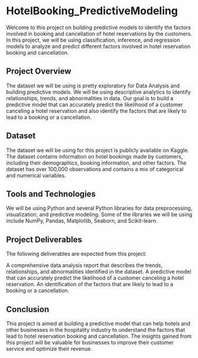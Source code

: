 # HotelBooking_PredictiveModeling

Welcome to this project on building predictive models to identify the factors involved in booking and cancellation of hotel reservations by the customers. In this project, we will be using classification, inference, and regression models to analyze and predict different factors involved in hotel reservation booking and cancellation.

## Project Overview
The dataset we will be using is pretty exploratory for Data Analysis and building predictive models. We will be using descriptive analytics to identify relationships, trends, and abnormalities in data. Our goal is to build a predictive model that can accurately predict the likelihood of a customer canceling a hotel reservation and also identify the factors that are likely to lead to a booking or a cancellation.

## Dataset
The dataset we will be using for this project is publicly available on Kaggle. The dataset contains information on hotel bookings made by customers, including their demographics, booking information, and other factors. The dataset has over 100,000 observations and contains a mix of categorical and numerical variables.

## Tools and Technologies
We will be using Python and several Python libraries for data preprocessing, visualization, and predictive modeling. Some of the libraries we will be using include NumPy, Pandas, Matplotlib, Seaborn, and Scikit-learn.

## Project Deliverables
The following deliverables are expected from this project:

A comprehensive data analysis report that describes the trends, relationships, and abnormalities identified in the dataset.
A predictive model that can accurately predict the likelihood of a customer canceling a hotel reservation.
An identification of the factors that are likely to lead to a booking or a cancellation.

## Conclusion
This project is aimed at building a predictive model that can help hotels and other businesses in the hospitality industry to understand the factors that lead to hotel reservation booking and cancellation. The insights gained from this project will be valuable for businesses to improve their customer service and optimize their revenue.



